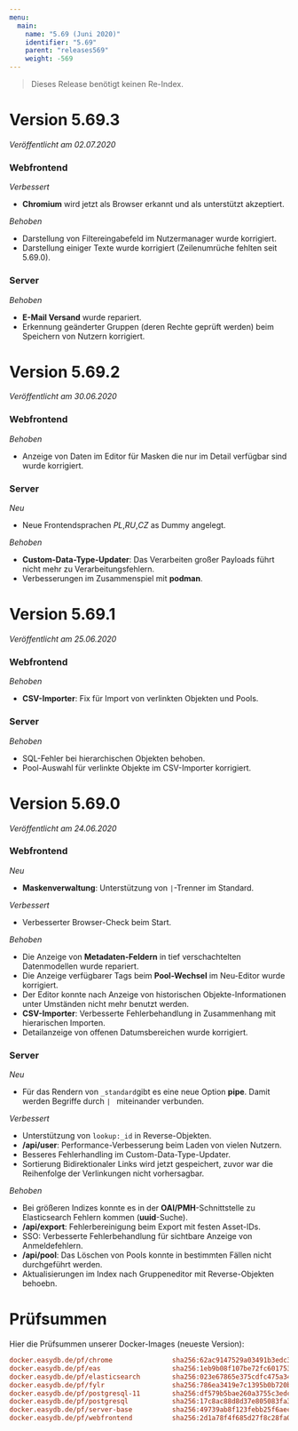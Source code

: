 ```yaml
---
menu:
  main:
    name: "5.69 (Juni 2020)"
    identifier: "5.69"
    parent: "releases569"
    weight: -569
---
```


> Dieses Release benötigt keinen Re-Index.

# Version 5.69.3

*Veröffentlicht am 02.07.2020*

### Webfrontend

*Verbessert*

* **Chromium** wird jetzt als Browser erkannt und als unterstützt akzeptiert.

*Behoben*

* Darstellung von Filtereingabefeld im Nutzermanager wurde korrigiert.
* Darstellung einiger Texte wurde korrigiert (Zeilenumrüche fehlten seit 5.69.0).

### Server

*Behoben*

* **E-Mail Versand** wurde repariert.
* Erkennung geänderter Gruppen (deren Rechte geprüft werden) beim Speichern von Nutzern korrigiert.

# Version 5.69.2

*Veröffentlicht am 30.06.2020*

### Webfrontend

*Behoben*

* Anzeige von Daten im Editor für Masken die nur im Detail verfügbar sind wurde korrigiert.

### Server

*Neu*

* Neue Frontendsprachen *PL*,*RU*,*CZ* as Dummy angelegt.

*Behoben*

* **Custom-Data-Type-Updater**: Das Verarbeiten großer Payloads führt nicht mehr zu Verarbeitungsfehlern.
*  Verbesserungen im Zusammenspiel mit **podman**.

# Version 5.69.1

*Veröffentlicht am 25.06.2020*

### Webfrontend

*Behoben*

* **CSV-Importer**: Fix für Import von verlinkten Objekten und Pools.

### Server

*Behoben*

* SQL-Fehler bei hierarchischen Objekten behoben.
* Pool-Auswahl für verlinkte Objekte im CSV-Importer korrigiert.

# Version 5.69.0

*Veröffentlicht am 24.06.2020*

### Webfrontend

*Neu*

* **Maskenverwaltung**: Unterstützung von `|`-Trenner im Standard.

*Verbessert*

* Verbesserter Browser-Check beim Start.

*Behoben*

* Die Anzeige von **Metadaten-Feldern** in tief verschachtelten Datenmodellen wurde repariert.
* Die Anzeige verfügbarer Tags beim **Pool-Wechsel** im Neu-Editor wurde korrigiert.
* Der Editor konnte nach Anzeige von historischen Objekte-Informationen unter Umständen nicht mehr benutzt werden.
* **CSV-Importer**: Verbesserte Fehlerbehandlung in Zusammenhang mit hierarischen Importen.
* Detailanzeige von offenen Datumsbereichen wurde korrigiert.

### Server

*Neu*

* Für das Rendern von `_standard`gibt es eine neue Option **pipe**. Damit werden Begriffe durch `| ` miteinander verbunden.

*Verbessert*

* Unterstützung von `lookup:_id` in Reverse-Objekten.
* **/api/user**: Performance-Verbesserung beim Laden von vielen Nutzern.
* Besseres Fehlerhandling im Custom-Data-Type-Updater.
* Sortierung Bidirektionaler Links wird jetzt gespeichert, zuvor war die Reihenfolge der Verlinkungen nicht vorhersagbar.

*Behoben*

* Bei größeren Indizes konnte es in der **OAI/PMH**-Schnittstelle zu Elasticsearch Fehlern kommen (**uuid**-Suche).
* **/api/export**: Fehlerbereinigung beim Export mit festen Asset-IDs.
* SSO: Verbesserte Fehlerbehandlung für sichtbare Anzeige von Anmeldefehlern.
* **/api/pool**: Das Löschen von Pools konnte in bestimmten Fällen nicht durchgeführt werden.
* Aktualisierungen im Index nach Gruppeneditor mit Reverse-Objekten behoebn.



# Prüfsummen

Hier die Prüfsummen unserer Docker-Images (neueste Version):

```ini
docker.easydb.de/pf/chrome               sha256:62ac9147529a03491b3edc35898b076fad86be181c96be9b2b701962688623f5
docker.easydb.de/pf/eas                  sha256:1eb9b08f107be72fc601753715441f4200c64653f42a8c7dabb6b9dbbd7edd5f
docker.easydb.de/pf/elasticsearch        sha256:023e67865e375cdfc475a34cc44b69cf0b2fc12a574c43e4fc7ecc0e9f8ecca3
docker.easydb.de/pf/fylr                 sha256:786ea3419e7c1395b0b720b94afdc8a6f85a697a91e9ce159e0fac44df856db7
docker.easydb.de/pf/postgresql-11        sha256:df579b5bae260a3755c3edc48fd2b94df8df9944acef46328c04195027939037
docker.easydb.de/pf/postgresql           sha256:17c8ac88d8d37e805083fa3311b93520d0488e0115b1faa33cf78ce56b63dc74
docker.easydb.de/pf/server-base          sha256:49739ab8f123febb25f6aec9c115b551b7b4801b162ffb23ea7071755d50331a
docker.easydb.de/pf/webfrontend          sha256:2d1a78f4f685d27f8c28fa043725eee994dc1c2654cf0d5fe430678ac0dc227f
```

